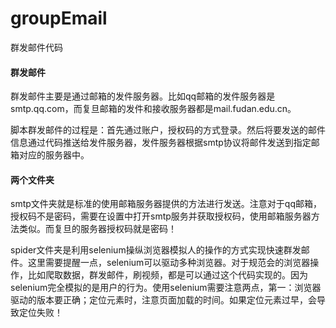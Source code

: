 # groupEmail
群发邮件代码

#### 群发邮件
群发邮件主要是通过邮箱的发件服务器。比如qq邮箱的发件服务器是smtp.qq.com，而复旦邮箱的发件和接收服务器都是mail.fudan.edu.cn。

脚本群发邮件的过程是：首先通过账户，授权码的方式登录。然后将要发送的邮件信息通过代码推送给发件服务器，发件服务器根据smtp协议将邮件发送到指定邮箱对应的服务器中。

#### 两个文件夹
smtp文件夹就是标准的使用邮箱服务器提供的方法进行发送。注意对于qq邮箱，授权码不是密码，需要在设置中打开smtp服务并获取授权码，使用邮箱服务器方法类似。而复旦的服务器授权码就是密码！

spider文件夹是利用selenium操纵浏览器模拟人的操作的方式实现快速群发邮件。这里需要提醒一点，selenium可以驱动多种浏览器。对于规范会的浏览器操作，比如爬取数据，群发邮件，刷视频，都是可以通过这个代码实现的。因为selenium完全模拟的是用户的行为。使用selenium需要注意两点，第一：浏览器驱动的版本要正确；定位元素时，注意页面加载的时间。如果定位元素过早，会导致定位失败！
